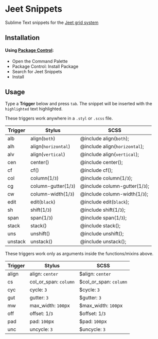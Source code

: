 Jeet Snippets
=============

Sublime Text snippets for the [Jeet grid system](http://jeet.gs)


Installation
------------

#### Using [Package Control](https://sublime.wbond.net):

* Open the Command Palette
* Package Control: Install Package
* Search for Jeet Snippets
* Install


Usage
-----

Type a **Trigger** below and press `tab`. The snippet will be inserted with the `highlighted` text highlighted.

These triggers work anywhere in a `.styl` or `.scss` file.

| Trigger | Stylus                  | SCSS                           |
| ------- | ----------------------- | -----------------------------  |
| alb     | align(`both`)           | @include align(`both`);        |
| alh     | align(`horizontal`)     | @include align(`horizontal`);  |
| alv     | align(`vertical`)       | @include align(`vertical`);    |
| cen     | center()                | @include center();             |
| cf      | cf()                    | @include cf();                 |
| col     | column(1/`3`)           | @include column(1/`3`);        |
| cg      | column-gutter(1/`3`)    | @include column-gutter(1/`3`); |
| cw      | column-width(1/`3`)     | @include column-width(1/`3`);  |
| edit    | edit(`black`)           | @include edit(`black`);        |
| sh      | shift(1/`3`)            | @include shift(1/`3`);         |
| span    | span(1/`3`)             | @include span(1/`3`);          |
| stack   | stack()                 | @include stack();              |
| uns     | unshift()               | @include unshift();            |
| unstack | unstack()               | @include unstack();            |

These triggers work only as arguments inside the functions/mixins above.

| Trigger | Stylus                  | SCSS                          |
| ------- | ----------------------- | ----------------------------- |
| align   | align: `center`         | $align: `center`              |
| cs      | col\_or\_span: `column` | $col\_or\_span: `column`      |
| cyc     | cycle: `3`              | $cycle: `3`                   |
| gut     | gutter: `3`             | $gutter: `3`                  |
| mw      | max\_width: `100`px     | $max\_width: `100`px          |
| off     | offset: 1/`3`           | $offset: 1/`3`                |
| pad     | pad: `100`px            | $pad: `100`px                 |
| unc     | uncycle: `3`            | $uncycle: `3`                 |
